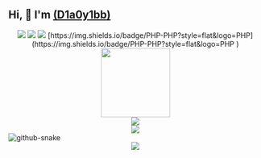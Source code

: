 ## Hi, 👋  I'm <a href="https://icml8.github.io/"> (D1a0y1bb)</a>

<div style="text-align: center;">
  <span>
    <img src="https://img.shields.io/badge/-HTML5-E34F26?style=flat-square&logo=html5&logoColor=white" />
    <img src="https://img.shields.io/badge/-CSS3-1572B6?style=flat-square&logo=css3" />
    <img src="https://img.shields.io/badge/-JavaScript-oringe?style=flat-square&logo=javascript" />
    [https://img.shields.io/badge/PHP-PHP?style=flat&logo=PHP](https://img.shields.io/badge/PHP-PHP?style=flat&logo=PHP
)

  </span>
</div>

<div style="text-align: center;">
  <img height="137px" src="https://github-readme-stats.vercel.app/api?username=ICML8&hide_title=true&hide_border=true&show_icons=trueline_height=21&text_color=000&icon_color=000&bg_color=0,ea6161,ffc64d,fffc4d,52fa5a&theme=graywhite" />
</div>

<div style="text-align: center;">
  <img src="https://github-readme-stats.vercel.app/api/top-langs/?username=ICML8&hide_title=true&hide_border=true&layout=compact&langs_count=6&text_color=000&icon_color=fff&bg_color=0,52fa5a,4dfcff,c64dff&theme=graywhite" />
</div>

<div style="text-align: center;">
  <img src="https://github-readme-streak-stats.herokuapp.com/?user=ICML8" />
</div>

<picture>
    <source media="(prefers-color-scheme: dark)" srcset="https://cdn.jsdelivr.net/gh/sun0225SUN/sun0225SUN/profile-snake-contrib/github-contribution-grid-snake-dark.svg" />
    <source media="(prefers-color-scheme: light)" srcset="https://cdn.jsdelivr.net/gh/sun0225SUN/sun0225SUN/profile-snake-contrib/github-contribution-grid-snake.svg" />
    <img alt="github-snake" src="https://cdn.jsdelivr.net/gh/sun0225SUN/sun0225SUN/profile-snake-contrib/github-contribution-grid-snake-dark.svg" />
</picture>

<div style="text-align: center;">
  <a href="https://github.com/ashutosh00710/github-readme-activity-graph">
    <img src="https://github-readme-activity-graph.vercel.app/graph?username=ICML8" />
  </a>
</div>

